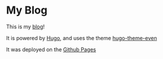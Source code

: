 My Blog
=======

This is my [blog](https://bwangel.me/)!

It is powered by [Hugo](https://gohugo.io/), and uses the theme [hugo-theme-even](https://github.com/olOwOlo/hugo-theme-even)

It was deployed on the [Github Pages](https://pages.github.com/)
